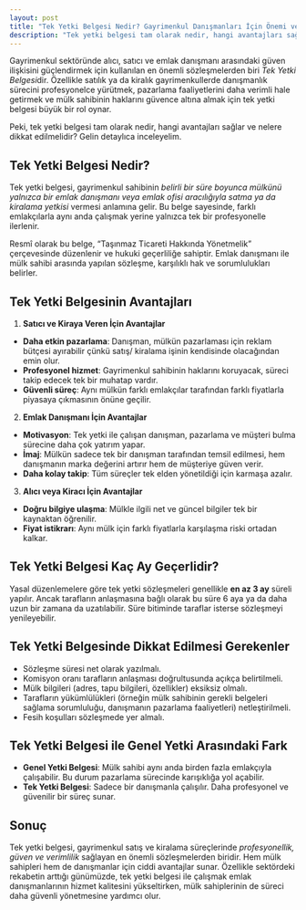 ```yaml
---
layout: post
title: "Tek Yetki Belgesi Nedir? Gayrimenkul Danışmanları İçin Önemi ve Detaylar"
description: "Tek yetki belgesi tam olarak nedir, hangi avantajları sağlar ve nelere dikkat edilmelidir?"
---
```


Gayrimenkul sektöründe alıcı, satıcı ve emlak danışmanı arasındaki güven ilişkisini güçlendirmek için kullanılan en önemli sözleşmelerden biri *Tek Yetki Belgesi*dir. Özellikle satılık ya da kiralık gayrimenkullerde danışmanlık sürecini profesyonelce yürütmek, pazarlama faaliyetlerini daha verimli hale getirmek ve mülk sahibinin haklarını güvence altına almak için tek yetki belgesi büyük bir rol oynar.

Peki, tek yetki belgesi tam olarak nedir, hangi avantajları sağlar ve nelere dikkat edilmelidir? Gelin detaylıca inceleyelim.

## Tek Yetki Belgesi Nedir?

Tek yetki belgesi, gayrimenkul sahibinin *belirli bir süre boyunca mülkünü yalnızca bir emlak danışmanı veya emlak ofisi aracılığıyla satma ya da kiralama yetkisi* vermesi anlamına gelir. Bu belge sayesinde, farklı emlakçılarla aynı anda çalışmak yerine yalnızca tek bir profesyonelle ilerlenir.

Resmî olarak bu belge, “Taşınmaz Ticareti Hakkında Yönetmelik” çerçevesinde düzenlenir ve hukuki geçerliliğe sahiptir. Emlak danışmanı ile mülk sahibi arasında yapılan sözleşme, karşılıklı hak ve sorumlulukları belirler.

## Tek Yetki Belgesinin Avantajları

1. **Satıcı ve Kiraya Veren İçin Avantajlar**
- **Daha etkin pazarlama**: Danışman, mülkün pazarlaması için reklam bütçesi ayırabilir çünkü satış/ kiralama işinin kendisinde olacağından emin olur.
- **Profesyonel hizmet**: Gayrimenkul sahibinin haklarını koruyacak, süreci takip edecek tek bir muhatap vardır.
- **Güvenli süreç**: Aynı mülkün farklı emlakçılar tarafından farklı fiyatlarla piyasaya çıkmasının önüne geçilir.
2. **Emlak Danışmanı İçin Avantajlar**
  - **Motivasyon**: Tek yetki ile çalışan danışman, pazarlama ve müşteri bulma sürecine daha çok yatırım yapar.
  - **İmaj**: Mülkün sadece tek bir danışman tarafından temsil edilmesi, hem danışmanın marka değerini artırır hem de müşteriye güven verir.
  - **Daha kolay takip**: Tüm süreçler tek elden yönetildiği için karmaşa azalır.
3. **Alıcı veya Kiracı İçin Avantajlar**
- **Doğru bilgiye ulaşma**: Mülkle ilgili net ve güncel bilgiler tek bir kaynaktan öğrenilir.
- **Fiyat istikrarı**: Aynı mülk için farklı fiyatlarla karşılaşma riski ortadan kalkar.

## Tek Yetki Belgesi Kaç Ay Geçerlidir?

Yasal düzenlemelere göre tek yetki sözleşmeleri genellikle **en az 3 ay** süreli yapılır. Ancak tarafların anlaşmasına bağlı olarak bu süre 6 aya ya da daha uzun bir zamana da uzatılabilir. Süre bitiminde taraflar isterse sözleşmeyi yenileyebilir.

## Tek Yetki Belgesinde Dikkat Edilmesi Gerekenler

- Sözleşme süresi net olarak yazılmalı.
- Komisyon oranı tarafların anlaşması doğrultusunda açıkça belirtilmeli.
- Mülk bilgileri (adres, tapu bilgileri, özellikler) eksiksiz olmalı.
- Tarafların yükümlülükleri (örneğin mülk sahibinin gerekli belgeleri sağlama sorumluluğu, danışmanın pazarlama faaliyetleri) netleştirilmeli.
- Fesih koşulları sözleşmede yer almalı.

## Tek Yetki Belgesi ile Genel Yetki Arasındaki Fark

- **Genel Yetki Belgesi**: Mülk sahibi aynı anda birden fazla emlakçıyla çalışabilir. Bu durum pazarlama sürecinde karışıklığa yol açabilir.
- **Tek Yetki Belgesi**: Sadece bir danışmanla çalışılır. Daha profesyonel ve güvenilir bir süreç sunar.

## Sonuç

Tek yetki belgesi, gayrimenkul satış ve kiralama süreçlerinde *profesyonellik, güven ve verimlilik* sağlayan en önemli sözleşmelerden biridir. Hem mülk sahipleri hem de danışmanlar için ciddi avantajlar sunar. Özellikle sektördeki rekabetin arttığı günümüzde, tek yetki belgesi ile çalışmak emlak danışmanlarının hizmet kalitesini yükseltirken, mülk sahiplerinin de süreci daha güvenli yönetmesine yardımcı olur.